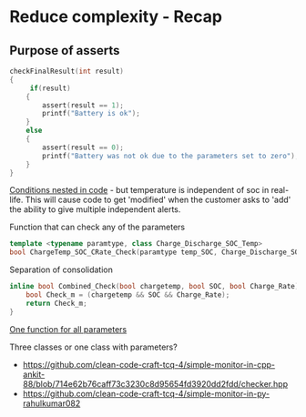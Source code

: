 # Reduce complexity - Recap

## Purpose of asserts

```c
checkFinalResult(int result)
{
     if(result)
    {
        assert(result == 1);
        printf("Battery is ok");
    }
    else
    {
        assert(result == 0);
        printf("Battery was not ok due to the parameters set to zero");
    }
}
```

[Conditions nested in code](https://github.com/clean-code-craft-tcq-4/simple-monitor-in-cs-Naveen-R-Mundaganur/blob/8963ae3ed27bbd82cf1c85f2d6045a4dab440162/checker.cs) - but temperature is independent of soc in real-life.
This will cause code to get 'modified' when the customer asks to 'add' the ability to give multiple independent alerts.

Function that can check any of the parameters

```cpp
template <typename paramtype, class Charge_Discharge_SOC_Temp>
bool ChargeTemp_SOC_CRate_Check(paramtype temp_SOC, Charge_Discharge_SOC_Temp ClsName)
```

Separation of consolidation

```cpp
inline bool Combined_Check(bool chargetemp, bool SOC, bool Charge_Rate){
    bool Check_m = (chargetemp && SOC && Charge_Rate);
    return Check_m;
}
```

[One function for all parameters](https://github.com/clean-code-craft-tcq-4/simple-monitor-in-py-harinisuresh2701/blob/14b581d9296479a527474abe40e8bb4c5e1d95d8/check_limits.py)

Three classes or one class with parameters?

- https://github.com/clean-code-craft-tcq-4/simple-monitor-in-cpp-ankit-88/blob/714e62b76caff73c3230c8d95654fd3920dd2fdd/checker.hpp
- https://github.com/clean-code-craft-tcq-4/simple-monitor-in-py-rahulkumar082
